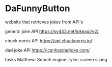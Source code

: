 # DaFunnyButton
website that retrieves jokes from API's

general joke API
https://sv443.net/jokeapi/v2/

chuck norris API
https://api.chucknorris.io/

dad joke API
https://icanhazdadjoke.com/



tasks
Matthew: Search engine
Tyler: screen sizing